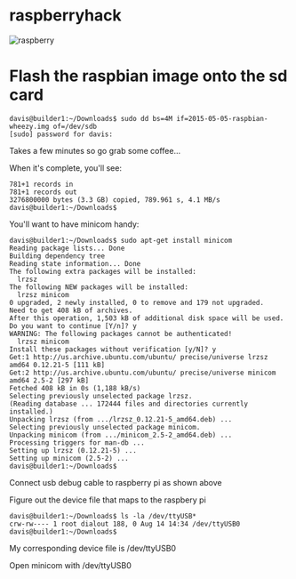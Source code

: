# raspberryhack 
![raspberry](http://wiki.osdev.org/images/3/36/ARM_RaspberryPi_serial.jpg)


# Flash the raspbian image onto the sd card
```
davis@builder1:~/Downloads$ sudo dd bs=4M if=2015-05-05-raspbian-wheezy.img of=/dev/sdb
[sudo] password for davis:
```

Takes a few minutes so go grab some coffee...

When it's complete, you'll see:

```
781+1 records in
781+1 records out
3276800000 bytes (3.3 GB) copied, 789.961 s, 4.1 MB/s
davis@builder1:~/Downloads$
```

You'll want to have minicom handy:

```
davis@builder1:~/Downloads$ sudo apt-get install minicom
Reading package lists... Done
Building dependency tree       
Reading state information... Done
The following extra packages will be installed:
  lrzsz
The following NEW packages will be installed:
  lrzsz minicom
0 upgraded, 2 newly installed, 0 to remove and 179 not upgraded.
Need to get 408 kB of archives.
After this operation, 1,503 kB of additional disk space will be used.
Do you want to continue [Y/n]? y
WARNING: The following packages cannot be authenticated!
  lrzsz minicom
Install these packages without verification [y/N]? y
Get:1 http://us.archive.ubuntu.com/ubuntu/ precise/universe lrzsz amd64 0.12.21-5 [111 kB]
Get:2 http://us.archive.ubuntu.com/ubuntu/ precise/universe minicom amd64 2.5-2 [297 kB]
Fetched 408 kB in 0s (1,188 kB/s)
Selecting previously unselected package lrzsz.
(Reading database ... 172444 files and directories currently installed.)
Unpacking lrzsz (from .../lrzsz_0.12.21-5_amd64.deb) ...
Selecting previously unselected package minicom.
Unpacking minicom (from .../minicom_2.5-2_amd64.deb) ...
Processing triggers for man-db ...
Setting up lrzsz (0.12.21-5) ...
Setting up minicom (2.5-2) ...
davis@builder1:~/Downloads$
```


Connect usb debug cable to raspberry pi as shown above

Figure out the device file that maps to the raspbery pi

```
davis@builder1:~/Downloads$ ls -la /dev/ttyUSB*
crw-rw---- 1 root dialout 188, 0 Aug 14 14:34 /dev/ttyUSB0
davis@builder1:~/Downloads$
```

My corresponding device file is /dev/ttyUSB0

Open minicom with /dev/ttyUSB0
